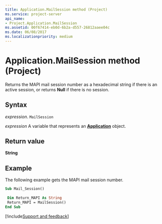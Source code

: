 ```yaml
---
title: Application.MailSession method (Project)
ms.service: project-server
api_name:
- Project.Application.MailSession
ms.assetid: 00f67414-eb0d-6b2a-d557-26812aaee04c
ms.date: 06/08/2017
ms.localizationpriority: medium
---
```



# Application.MailSession method (Project)

Returns the MAPI mail session number as a hexadecimal string if there is an active session, or returns **Null** if there is no session.


## Syntax

_expression_. `MailSession`

_expression_ A variable that represents an **[Application](Project.Application.md)** object.


## Return value

 **String**


## Example

The following example gets the MAPI mail session number.


```vb
Sub Mail_Session() 
 
 Dim Return_MAPI As String 
 Return_MAPI = MailSession() 
End Sub
```

[!include[Support and feedback](~/includes/feedback-boilerplate.md)]